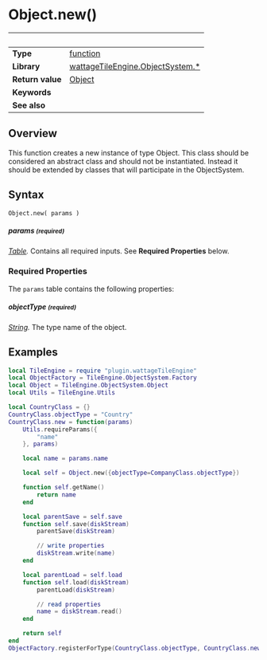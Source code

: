 # Object.new()

|                      | &nbsp; 
| -------------------- | ---------------------------------------------------------------
| __Type__             | [function](http://docs.coronalabs.com/api/type/Function.html)
| __Library__          | [wattageTileEngine.ObjectSystem.*](../lib_objectSystem.markdown)
| __Return value__     | [Object](type_object)
| __Keywords__         | 
| __See also__         | 


## Overview

This function creates a new instance of type Object.  This class should
be considered an abstract class and should not be instantiated.  Instead
it should be extended by classes that will participate in the ObjectSystem.


## Syntax

	Object.new( params )

##### params <small>(required)</small>
_[Table](http://docs.coronalabs.com/api/type/Table.html)._
Contains all required inputs. See **Required Properties** below.


### Required Properties

The `params` table contains the following properties:

##### objectType <small>(required)</small>
_[String](https://docs.coronalabs.com/api/type/String.html)._
The type name of the object.

## Examples

``````lua
local TileEngine = require "plugin.wattageTileEngine"
local ObjectFactory = TileEngine.ObjectSystem.Factory
local Object = TileEngine.ObjectSystem.Object
local Utils = TileEngine.Utils

local CountryClass = {}
CountryClass.objectType = "Country"
CountryClass.new = function(params)
    Utils.requireParams({
        "name"
    }, params)

    local name = params.name

    local self = Object.new({objectType=CompanyClass.objectType})

    function self.getName()
        return name
    end

    local parentSave = self.save
    function self.save(diskStream)
        parentSave(diskStream)

        // write properties
        diskStream.write(name)
    end

    local parentLoad = self.load
    function self.load(diskStream)
        parentLoad(diskStream)

        // read properties
        name = diskStream.read()
    end

    return self
end
ObjectFactory.registerForType(CountryClass.objectType, CountryClass.new)
``````
